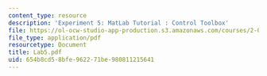 ```yaml
---
content_type: resource
description: 'Experiment 5: MatLab Tutorial : Control Toolbox'
file: https://ol-ocw-studio-app-production.s3.amazonaws.com/courses/2-004-modeling-dynamics-and-control-ii-spring-2003/654b8cd58bfe962271be980811215641_Lab5.pdf
file_type: application/pdf
resourcetype: Document
title: Lab5.pdf
uid: 654b8cd5-8bfe-9622-71be-980811215641
---
```

